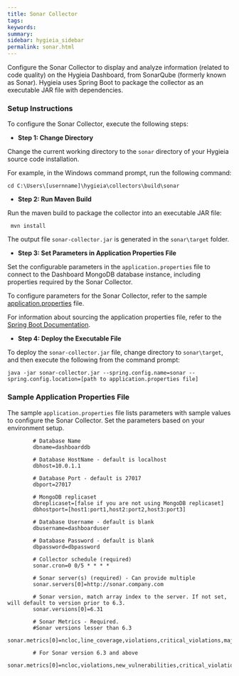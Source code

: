 ```yaml
---
title: Sonar Collector
tags:
keywords:
summary:
sidebar: hygieia_sidebar
permalink: sonar.html
---
```

Configure the Sonar Collector to display and analyze information (related to code quality) on the Hygieia Dashboard, from SonarQube (formerly known as Sonar).
Hygieia uses Spring Boot to package the collector as an executable JAR file with dependencies.

### Setup Instructions

To configure the Sonar Collector, execute the following steps:

*   **Step 1: Change Directory**

Change the current working directory to the `sonar` directory of your Hygieia source code installation.

For example, in the Windows command prompt, run the following command:

```
cd C:\Users\[usernname]\hygieia\collectors\build\sonar
```

*   **Step 2: Run Maven Build**

Run the maven build to package the collector into an executable JAR file:

```
 mvn install
```

The output file `sonar-collector.jar` is generated in the `sonar\target` folder.

*   **Step 3: Set Parameters in Application Properties File**

Set the configurable parameters in the `application.properties` file to connect to the Dashboard MongoDB database instance, including properties required by the Sonar Collector.

To configure parameters for the Sonar Collector, refer to the sample [application.properties](#sample-application-properties-file) file.

For information about sourcing the application properties file, refer to the [Spring Boot Documentation](http://docs.spring.io/spring-boot/docs/current-SNAPSHOT/reference/htmlsingle/#boot-features-external-config-application-property-files).

*   **Step 4: Deploy the Executable File**

To deploy the `sonar-collector.jar` file, change directory to `sonar\target`, and then execute the following from the command prompt:

```
java -jar sonar-collector.jar --spring.config.name=sonar --spring.config.location=[path to application.properties file]
```

### Sample Application Properties File

The sample `application.properties` file lists parameters with sample values to configure the Sonar Collector. Set the parameters based on your environment setup.

```properties
		# Database Name
		dbname=dashboarddb

		# Database HostName - default is localhost
		dbhost=10.0.1.1

		# Database Port - default is 27017
		dbport=27017

		# MongoDB replicaset
		dbreplicaset=[false if you are not using MongoDB replicaset]
		dbhostport=[host1:port1,host2:port2,host3:port3]

		# Database Username - default is blank
		dbusername=dashboarduser

		# Database Password - default is blank
		dbpassword=dbpassword

		# Collector schedule (required)
		sonar.cron=0 0/5 * * * *

		# Sonar server(s) (required) - Can provide multiple
		sonar.servers[0]=http://sonar.company.com
		
		# Sonar version, match array index to the server. If not set, will default to version prior to 6.3.
		sonar.versions[0]=6.31
		
		# Sonar Metrics - Required. 
		#Sonar versions lesser than 6.3
		sonar.metrics[0]=ncloc,line_coverage,violations,critical_violations,major_violations,blocker_violations,violations_density,sqale_index,test_success_density,test_failures,test_errors,tests
		
		# For Sonar version 6.3 and above
		sonar.metrics[0]=ncloc,violations,new_vulnerabilities,critical_violations,major_violations,blocker_violations,tests,test_success_density,test_errors,test_failures,coverage,line_coverage,sqale_index,alert_status,quality_gate_details

```
